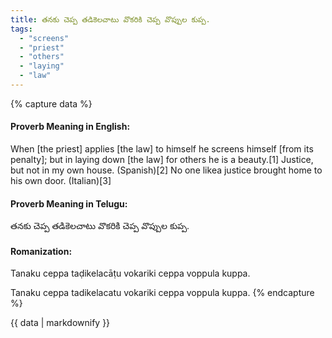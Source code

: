 ```yaml
---
title: తనకు చెప్ప తడికెలచాటు వొకరికి చెప్ప వొప్పుల కుప్ప.
tags:
  - "screens"
  - "priest"
  - "others"
  - "laying"
  - "law"
---
```


{% capture data %}
#### Proverb Meaning in English:
When [the priest] applies [the law] to himself he screens himself [from its penalty]; but in laying down [the law] for others he is a beauty.[1]
Justice, but not in my own house. (Spanish)[2]
No one likea justice brought home to his own door. (Italian)[3]

#### Proverb Meaning in Telugu:
తనకు చెప్ప తడికెలచాటు వొకరికి చెప్ప వొప్పుల కుప్ప.

#### Romanization:
Tanaku ceppa taḍikelacāṭu vokariki ceppa voppula kuppa.

Tanaku ceppa tadikelacatu vokariki ceppa voppula kuppa.
{% endcapture %}

{{ data | markdownify }}

